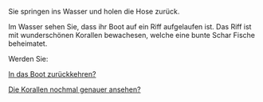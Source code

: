 Sie springen ins Wasser und holen die Hose zurück.

Im Wasser sehen Sie, dass ihr Boot auf ein Riff aufgelaufen ist.
Das Riff ist mit wunderschönen Korallen bewachesen, welche eine bunte Schar Fische beheimatet.

Werden Sie:

[In das Boot zurückkehren?](../ruderboot.md)

[Die Korallen nochmal genauer ansehen?](../Korallen/Korallen.md)

